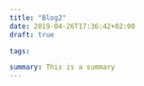 ```yaml
---
title: "Blog2"
date: 2019-04-26T17:36:42+02:00
draft: true

tags:

summary: This is a summary
---
```


